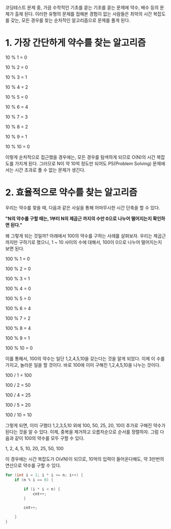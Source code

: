 코딩테스트 문제 중, 가끔 수학적인 기초를 묻는 기초를 묻는 문제에 약수, 배수 등의 문제가 출제 된다. 
이러한 유형의 문제를 접해본 경험이 없는 사람들은 최악의 시간 복잡도를 갖는, 모든 경우를 찾는 순차적인 알고리즘으로 문제를 풀게 된다. 

# 1. 가장 간단하게 약수를 찾는 알고리즘
10 % 1 = 0

10 % 2 = 0

10 % 3 = 1

10 % 4 = 2

10 % 5 = 0

10 % 6 = 4

10 % 7 = 3

10 % 8 = 2

10 % 9 = 1

10 % 10 = 0

이렇게 순차적으로 접근했을 경우에는, 모든 경우를 탐색하게 되므로 O(N)의 시간 복잡도를 가지게 된다. 그러므로 N이 약 10억 정도만 되어도 PS(Problem Solving) 문제에서는 시간 초과로 풀 수 없는 문제가 생긴다. 

# 2. 효율적으로 약수를 찾는 알고리즘
우리는 약수를 찾을 때, 다음과 같은 사실을 통해 어마무시한 시간 단축을 할 수 있다. 

**"N의 약수를 구할 때는, 1부터 N의 제곱근 까지의 수만 0으로 나누어 떨어지는지 확인하면 된다."**

왜 그렇게 되는 것일까? 
아래에서 100의 약수를 구하는 사례를 살펴보자. 
우리는 제곱근까지만 구하기로 했으니, 1 ~ 10 사이의 수에 대해서, 100이 0으로 나누어 떨어지는지 보면 된다.

100 % 1 = 0

100 % 2 = 0

100 % 3 = 1

100 % 4 = 0

100 % 5 = 0

100 % 6 = 4

100 % 7 = 2

100 % 8 = 4

100 % 9 = 1

100 % 10 = 0

이를 통해서, 100의 약수는 일단 1,2,4,5,10을 갖는다는 것을 알게 되었다. 
이제 이 수를 가지고, 놀라운 일을 할 것이다. 
바로 100에 이미 구해진 1,2,4,5,10을 나누는 것이다. 

100 / 1 = 100

100 / 2 = 50

100 / 4 = 25

100 / 5 = 20

100 / 10 = 10

그렇게 되면, 이미 구했더 1,2,3,5,10 외에 100, 50, 25, 20, 10이 추가로 구해진 약수가 된다는 것을 알 수 있다. 
이제, 중복을 제거하고 오름차순으로 순서를 정렬하자.
그럼 다음과 같이 100의 약수를 모두 구할 수 있다. 

1, 2, 4, 5, 10, 20, 25, 50, 100

이 경우에는 시간 복잡도가 O(√N)이 되므로, 10억의 입력이 들어온다해도, 약 3만번의 연산으로 약수를 구할 수 있다.

```cs
for (int i = 1; i * i <= n; i++) {
    if (n % i == 0) {

        if (i * i < n) {
            cnt++;
        }

        cnt++;

    }
}
```
